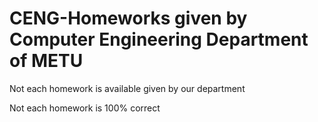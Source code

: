 # CENG-Homeworks given by Computer Engineering Department of METU

Not each homework is available given by our department

Not each homework is 100% correct  
